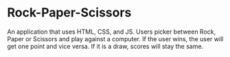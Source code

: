# Rock-Paper-Scissors

An application that uses HTML, CSS, and JS. Users picker between Rock, Paper or Scissors and play against a computer. If the user wins, the user will get one point and vice versa. If it is a draw, scores will stay the same. 

